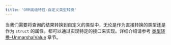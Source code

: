 ```yaml
---
title: 'ORM高级特性-自定义类型转换'
---
```


当我们需要将查询的结果转换到自定义的类型中，无论是作为直接转换的类型还是作为 `struct` 的属性，都可以通过实现特定的接口来实现。详细介绍请参考 [类型转换-UnmarshalValue](/docs/核心组件/类型转换/类型转换-UnmarshalValue) 章节。